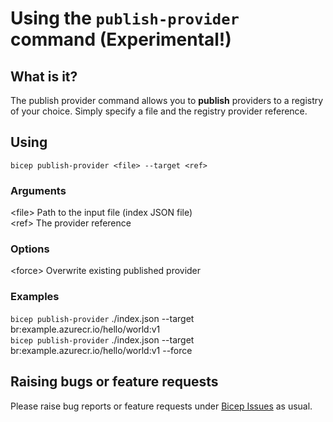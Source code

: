 # Using the `publish-provider` command (Experimental!)

## What is it?
The publish provider command allows you to **publish** providers to a registry of your choice. Simply specify a file and the registry provider reference.

## Using
`bicep publish-provider <file> --target <ref>`

### Arguments
\<file> Path to the input file (index JSON file)\
\<ref> The provider reference

### Options
\<force> Overwrite existing published provider

### Examples
`bicep publish-provider` ./index.json --target br:example.azurecr.io/hello/world:v1\
`bicep publish-provider` ./index.json --target br:example.azurecr.io/hello/world:v1 --force

## Raising bugs or feature requests
Please raise bug reports or feature requests under [Bicep Issues](https://github.com/Azure/bicep/issues) as usual.
